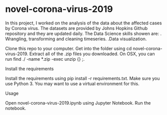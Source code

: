 # novel-corona-virus-2019
In this project, I worked on the analysis of the data about the affected cases by Corona virus. The datasets are provided by Johns Hopkins Github repository and they are updated daily.
The Data Science skills showen are: . Wrangling, transforming and cleaning timeseries. .Data visualization.


Clone this repo to your computer.
Get into the folder using cd novel-corona-virus-2019.
Extract all of the .zip files you downloaded.
    On OSX, you can run find ./ -name \*.zip -exec unzip {} \;.

Install the requirements

Install the requirements using pip install -r requirements.txt.
    Make sure you use Python 3.
    You may want to use a virtual environment for this.

Usage

Open novel-corona-virus-2019.ipynb using Jupyter Notebook.
Run the notebook.

